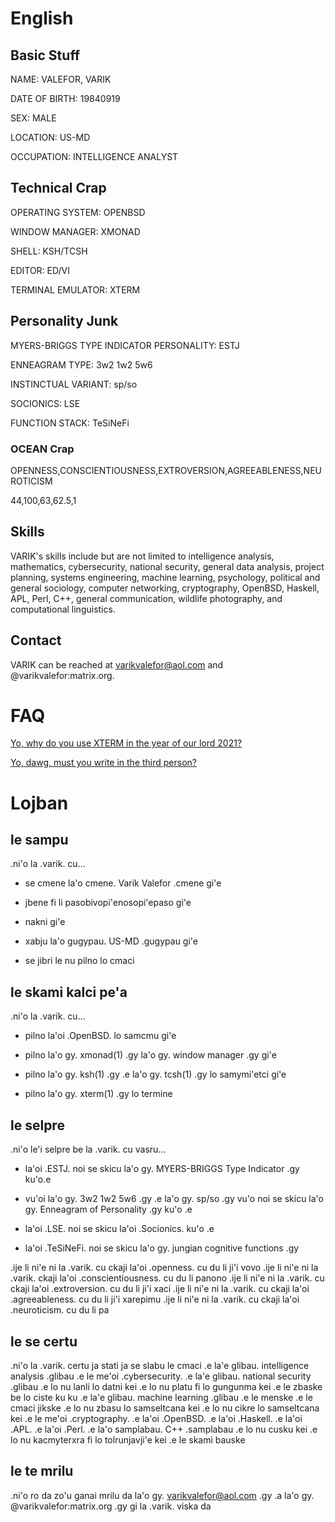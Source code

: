 # English

## Basic Stuff
NAME: VALEFOR, VARIK

DATE OF BIRTH: 19840919

SEX: MALE

LOCATION: US-MD

OCCUPATION: INTELLIGENCE ANALYST

## Technical Crap
OPERATING SYSTEM: OPENBSD

WINDOW MANAGER: XMONAD

SHELL: KSH/TCSH

EDITOR: ED/VI

TERMINAL EMULATOR: XTERM

## Personality Junk
MYERS-BRIGGS TYPE INDICATOR PERSONALITY: ESTJ

ENNEAGRAM TYPE: 3w2 1w2 5w6

INSTINCTUAL VARIANT: sp/so

SOCIONICS: LSE

FUNCTION STACK: TeSiNeFi

### OCEAN Crap
OPENNESS,CONSCIENTIOUSNESS,EXTROVERSION,AGREEABLENESS,NEUROTICISM

44,100,63,62.5,1

## Skills
VARIK's skills include but are not limited to intelligence analysis, mathematics, cybersecurity, national security, general data analysis, project planning, systems engineering, machine learning, psychology, political and general sociology, computer networking, cryptography, OpenBSD, Haskell, APL, Perl, C++, general communication, wildlife photography, and computational linguistics.

## Contact
VARIK can be reached at varikvalefor@aol.com and @varikvalefor:matrix.org.

# FAQ
[Yo, why do you use XTERM in the year of our lord 2021?][1]

[Yo, dawg, must you write in the third person?][2]

[1]: <faq/xterm.tex> "XTERM Thing"
[2]: <faq/thirdperson.tex> "Third Person Thing"

# Lojban

## le sampu
.ni'o la .varik. cu...

* se cmene la'o cmene. Varik Valefor .cmene gi'e

* jbene fi li pasobivopi'enosopi'epaso gi'e

* nakni gi'e

* xabju la'o gugypau. US-MD .gugypau gi'e

* se jibri le nu pilno lo cmaci

## le skami kalci pe'a
.ni'o la .varik. cu...

* pilno la'oi .OpenBSD. lo samcmu gi'e

* pilno la'o gy. xmonad(1) .gy la'o gy. window manager .gy gi'e

* pilno la'o gy. ksh(1) .gy .e la'o gy. tcsh(1) .gy lo samymi'etci gi'e

* pilno la'o gy. xterm(1) .gy lo termine

## le selpre
.ni'o le'i selpre be la .varik. cu vasru...

* la'oi .ESTJ. noi se skicu la'o gy. MYERS-BRIGGS Type Indicator .gy ku'o.e

* vu'oi la'o gy. 3w2 1w2 5w6 .gy .e la'o gy. sp/so .gy vu'o noi se skicu la'o gy. Enneagram of Personality .gy ku'o .e

* la'oi .LSE. noi se skicu la'oi .Socionics. ku'o .e

* la'oi .TeSiNeFi. noi se skicu la'o gy. jungian cognitive functions .gy

.ije li ni'e ni la .varik. cu ckaji la'oi .openness. cu du li ji'i vovo
.ije li ni'e ni la .varik. ckaji la'oi .conscientiousness. cu du li panono
.ije li ni'e ni la .varik. cu ckaji la'oi .extroversion. cu du li ji'i xaci
.ije li ni'e ni la .varik. cu ckaji la'oi .agreeableness. cu du li ji'i xarepimu
.ije li ni'e ni la .varik. cu ckaji la'oi .neuroticism. cu du li pa

## le se certu
.ni'o la .varik. certu ja stati ja se slabu le cmaci .e la'e glibau. intelligence analysis .glibau .e le me'oi .cybersecurity. .e la'e glibau. national security .glibau .e lo nu lanli lo datni kei .e lo nu platu fi lo gungunma kei .e le zbaske be lo ciste ku ku .e la'e glibau. machine learning .glibau .e le menske .e le cmaci jikske .e lo nu zbasu lo samseltcana kei .e lo nu cikre lo samseltcana kei .e le me'oi .cryptography. .e la'oi .OpenBSD. .e la'oi .Haskell. .e la'oi .APL. .e la'oi .Perl. .e la'o samplabau. C++ .samplabau .e lo nu cusku kei .e lo nu kacmyterxra fi lo tolrunjavji'e kei .e le skami bauske

## le te mrilu
.ni'o ro da zo'u ganai mrilu da la'o gy. varikvalefor@aol.com .gy .a la'o gy. @varikvalefor:matrix.org .gy gi la .varik. viska da
